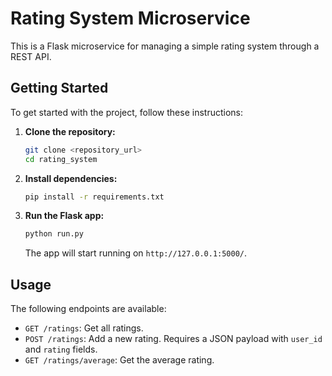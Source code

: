 # Rating System Microservice

This is a Flask microservice for managing a simple rating system through a REST API.

## Getting Started

To get started with the project, follow these instructions:

1. **Clone the repository:**

    ```bash
    git clone <repository_url>
    cd rating_system
    ```

2. **Install dependencies:**

    ```bash
    pip install -r requirements.txt
    ```

3. **Run the Flask app:**

    ```bash
    python run.py
    ```

    The app will start running on `http://127.0.0.1:5000/`.

## Usage

The following endpoints are available:

- `GET /ratings`: Get all ratings.
- `POST /ratings`: Add a new rating. Requires a JSON payload with `user_id` and `rating` fields.
- `GET /ratings/average`: Get the average rating.

